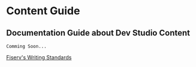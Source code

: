 # Content Guide

## Documentation Guide about Dev Studio Content

    Comming Soon...

[Fiserv's Writing Standards]

[//]: # (These are reference links used in markdown file)

[Fiserv's Writing Standards]: https://fiservcorp.sharepoint.com/sites/fuel/toolbox/color-me-orange/Pages/Writing%20Standards.aspx